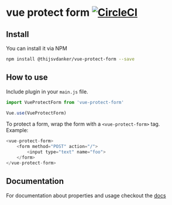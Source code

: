 # vue protect form [![CircleCI](https://circleci.com/gh/thijsvdanker/vue-protect-form.svg?style=svg)](https://circleci.com/gh/thijsvdanker/vue-protect-form)

## Install
You can install it via NPM
```bash
npm install @thijsvdanker/vue-protect-form --save
```

## How to use
Include plugin in your `main.js` file.
```javascript
import VueProtectForm from 'vue-protect-form'

Vue.use(VueProtectForm)
```

To protect a form, wrap the form with a `<vue-protect-form>` tag.<br>
Example:
```js
<vue-protect-form>
    <form method="POST" action="/">
        <input type="text" name="foo">
    </form>
</vue-protect-form>
```

## Documentation
For documentation about properties and usage checkout the [docs](https://thijsvdanker.github.io/vue-protect-form/)


